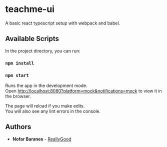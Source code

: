 # teachme-ui

A basic react typescript setup with webpack and babel.

## Available Scripts

In the project directory, you can run:

### `npm install`

### `npm start`

Runs the app in the development mode.<br>
Open [http://localhost:8080?platform=mock&notifications=mock](http://localhost:8080?platform=mock&notifications=mock) to view it in the browser.

The page will reload if you make edits.<br>
You will also see any lint errors in the console.

## Authors

- **Nofar Baranes** - [ReallyGood](https://github.com/reallygood)
